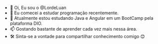 - 👋 Oi, Eu sou o @LordeLuan
- 👀 Eu comecei a estudar programação recentemente.
- 🌱 Atualmente estou estudando Java e Angular em um BootCamp pela plataforma DIO.
- 📫 Gostando bastante de aprender cada vez mais nessa área.
- 🛠 Sinta-se a vontade para compartilhar conhecimento comigo 😊

